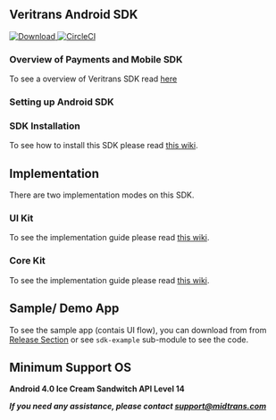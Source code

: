 ## Veritrans Android SDK

[ ![Download](https://api.bintray.com/packages/pt-midtrans/maven/corekit/images/download.svg) ](https://bintray.com/pt-midtrans/maven/corekit/_latestVersion)
[![CircleCI](https://circleci.com/gh/veritrans/veritrans-android/tree/master.svg?style=svg)](https://circleci.com/gh/veritrans/veritrans-android/tree/master)

### Overview of Payments and Mobile SDK
 To see a overview of Veritrans SDK read [here](https://mobile-docs.midtrans.com/#getting-started)
 
### Setting up Android SDK

### SDK Installation

To see how to install this SDK please read [this wiki](https://mobile-docs.midtrans.com/#installation).


## Implementation

There are two implementation modes on this SDK.

### UI Kit

To see the implementation guide please read [this wiki](https://mobile-docs.midtrans.com/#prepare-transaction-details).

### Core Kit

To see the implementation guide please read [this wiki](https://github.com/veritrans/veritrans-android/wiki/Core-Flow).

## Sample/ Demo App

To see the sample app (contais UI flow), you can download from from  [Release Section](https://github.com/veritrans/veritrans-android/releases) or see `sdk-example` sub-module to see the code.

## Minimum Support OS
**Android 4.0 Ice Cream Sandwitch API Level 14**



***If you need any assistance, please contact support@midtrans.com***
